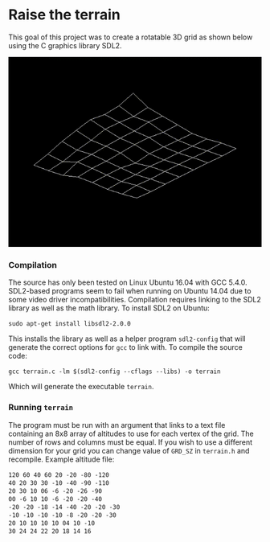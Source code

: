 # Raise the terrain

This goal of this project was to create a rotatable 3D grid as shown below using the C graphics library SDL2.

<p align="center"><img text="3D grid in SDL2" src="https://github.com/birnbera/Raise_the_terrain/blob/master/ezgif.com-gif-maker.gif"></p>

### Compilation

The source has only been tested on Linux Ubuntu 16.04 with GCC 5.4.0. SDL2-based programs seem to fail when running on Ubuntu 14.04 due to some video driver incompatibilities.
Compilation requires linking to the SDL2 library as well as the math library.
To install SDL2 on Ubuntu:
```
sudo apt-get install libsdl2-2.0.0
```
This installs the library as well as a helper program `sdl2-config` that will generate the correct options for `gcc` to link with.
To compile the source code:
```
gcc terrain.c -lm $(sdl2-config --cflags --libs) -o terrain
```
Which will generate the executable `terrain`.

### Running `terrain`

The program must be run with an argument that links to a text file containing an 8x8 array of altitudes to use for each vertex of the grid. The number of rows and columns must be equal. If you wish to use a different dimension for your grid you can change value of `GRD_SZ` in `terrain.h` and recompile.
Example altitude file:
```
120 60 40 60 20 -20 -80 -120
40 20 30 30 -10 -40 -90 -110
20 30 10 06 -6 -20 -26 -90
00 -6 10 10 -6 -20 -20 -40
-20 -20 -18 -14 -40 -20 -20 -30
-10 -10 -10 -10 -8 -20 -20 -30
20 10 10 10 10 04 10 -10
30 24 24 22 20 18 14 16
```
